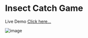 # Insect Catch Game

Live Demo [Click here...](https://vipul1432.github.io/50_days-of-Javascript-Challenge/Day50_Insect%20Catch%20Game/)

![image](https://user-images.githubusercontent.com/81670997/175544892-1f45f863-a8b8-41e4-9618-fdae0fadaaf9.png)

